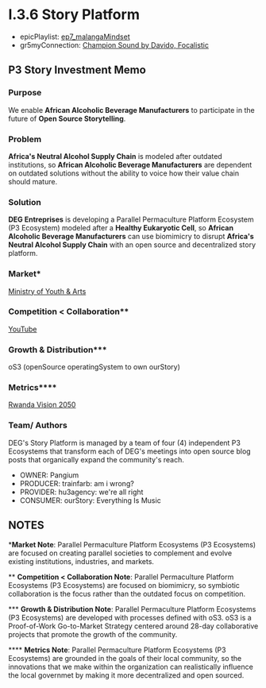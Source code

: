 # I.3.6 Story Platform
* epicPlaylist: [ep7_malangaMindset](https://open.spotify.com/playlist/2TrcaZpbRXq5LhGWmVQRYu?si=ed742198f2e24ee9)
* gr5myConnection: [Champion Sound by Davido, Focalistic](https://open.spotify.com/track/3vTW0qXIitjhZW5kfTwBTv?si=iuZs6BFJS9CQbUhcd32pgA)

## P3 Story Investment Memo

### Purpose
We enable **African Alcoholic Beverage Manufacturers** to participate in the future of **Open Source Storytelling**.

### Problem
**Africa's Neutral Alcohol Supply Chain** is modeled after outdated institutions, so **African Alcoholic Beverage Manufacturers** are dependent on outdated solutions without the ability to voice how their value chain should mature.

### Solution
**DEG Entreprises** is developing a Parallel Permaculture Platform Ecosystem (P3 Ecosystem) modeled after a **Healthy Eukaryotic Cell**, so **African Alcoholic Beverage Manufacturers** can use biomimicry to disrupt **Africa's Neutral Alcohol Supply Chain** with an open source and decentralized story platform.

### Market*
[Ministry of Youth & Arts](https://www.miniyouth.gov.rw) 

### Competition < Collaboration**
[YouTube](https://youtube.com)

### Growth & Distribution***
oS3 (openSource operatingSystem to own ourStory)

### Metrics****
[Rwanda Vision 2050](https://drive.google.com/file/d/1l2Yh1G1pkvbuRp_UArKnnCGkudSFaYtg/view?usp=sharing)

### Team/ Authors
DEG's Story Platform is managed by a team of four (4) independent P3 Ecosystems that transform each of DEG's meetings into open source blog posts that organically expand the community's reach.
* OWNER: Pangium
* PRODUCER: trainfarb: am i wrong?
* PROVIDER: hu3agency: we're all right
* CONSUMER: ourStory: Everything Is Music

## NOTES
***Market Note**: Parallel Permaculture Platform Ecosystems (P3 Ecosystems) are focused on creating parallel societies to complement and evolve existing institutions, industries, and markets.

** **Competition < Collaboration Note**: Parallel Permaculture Platform Ecosystems (P3 Ecosystems) are focused on biomimicry, so symbiotic collaboration is the focus rather than the outdated focus on competition. 

*** **Growth & Distribution Note**: Parallel Permaculture Platform Ecosystems (P3 Ecosystems) are developed with processes defined with oS3. oS3 is a Proof-of-Work Go-to-Market Strategy centered around 28-day collaborative projects that promote the growth of the community.

**** **Metrics Note**: Parallel Permaculture Platform Ecosystems (P3 Ecosystems) are grounded in the goals of their local community, so the innovations that we make within the organization can realistically influence the local governmet by making it more decentralized and open sourced.

